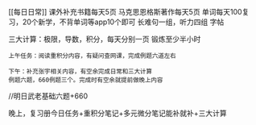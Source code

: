 [[每日日常]]
	课外补充书籍每天5页
	马克思恩格斯著作每天5页
	单词每天100复习，20个新学，不背单词等app10个即可
	长难句一组，听力四组
	字帖
	
三大计算：极限，导数，积分，每天分别一页
锻炼至少半小时

	上午任务：阅读重积分内容，有疑问查网课，完成例题六道左右

	下午：补充张宇相关内容，有空余完成日常和三大计算
	例题六题，660例题三个。完成时有空余就提前做晚上内容

//明日武老基础六题+660

晚上，复习册今日任务+重积分笔记+多元微分笔记能补就补+三大计算